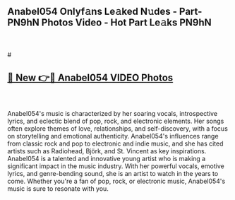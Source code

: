 ## Anabel054 Onlyf𝚊ns Le𝚊ked N𝚞des - Part-PN9hN Photos Video - Hot Part Le𝚊ks PN9hN
<br>
<br>
# <h2><a href="https://213.232.235.80/live/video.php?q=anabel054">🔗 New 👉🔴 Anabel054 VIDEO Photos</a></h2>
<br>
<br>
Anabel054's music is characterized by her soaring vocals, introspective lyrics, and eclectic blend of pop, rock, and electronic elements. Her songs often explore themes of love, relationships, and self-discovery, with a focus on storytelling and emotional authenticity. Anabel054's influences range from classic rock and pop to electronic and indie music, and she has cited artists such as Radiohead, Björk, and St. Vincent as key inspirations. Anabel054 is a talented and innovative young artist who is making a significant impact in the music industry. With her powerful vocals, emotive lyrics, and genre-bending sound, she is an artist to watch in the years to come. Whether you're a fan of pop, rock, or electronic music, Anabel054's music is sure to resonate with you.
<br>
<br>